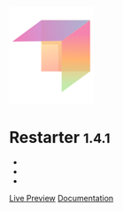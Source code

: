 ![logo](img/mypreview-logo.png)

# Restarter <small>1.4.1</small>

> 

- 
- 
- 


[Live Preview](https://demo.mypreview.one/restarter/)
[Documentation](#hypermarket-wordpress-theme)
